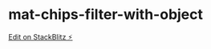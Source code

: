 # mat-chips-filter-with-object

[Edit on StackBlitz ⚡️](https://stackblitz.com/edit/how-to-save-selected-object-using-mat-chip-and-au-y9vptc)